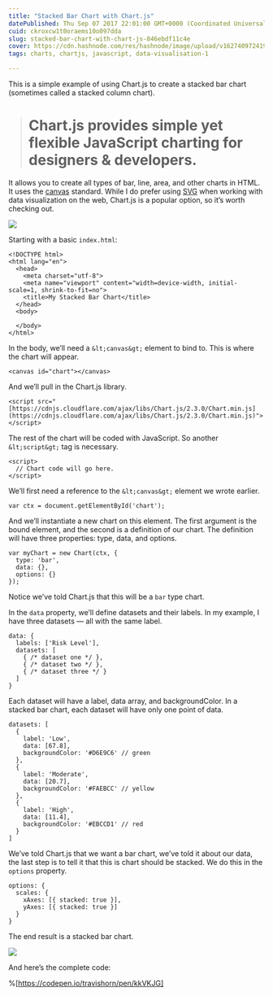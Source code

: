 ```yaml
---
title: "Stacked Bar Chart with Chart.js"
datePublished: Thu Sep 07 2017 22:01:00 GMT+0000 (Coordinated Universal Time)
cuid: ckroxcw1t0oraems10o097dda
slug: stacked-bar-chart-with-chart-js-846ebdf11c4e
cover: https://cdn.hashnode.com/res/hashnode/image/upload/v1627409724190/DyizwE6lt.jpeg
tags: charts, chartjs, javascript, data-visualisation-1

---
```



This is a simple example of using Chart.js to create a stacked bar chart (sometimes called a stacked column chart).
> # Chart.js provides simple yet flexible JavaScript charting for designers & developers.

It allows you to create all types of bar, line, area, and other charts in HTML. It uses the [canvas](https://developer.mozilla.org/en-US/docs/Glossary/Canvas) standard. While I do prefer using [SVG](https://developer.mozilla.org/en-US/docs/Glossary/SVG) when working with data visualization on the web, Chart.js is a popular option, so it’s worth checking out.

![](https://cdn.hashnode.com/res/hashnode/image/upload/v1627409720764/AG-RbxjGp.jpeg)

Starting with a basic `index.html`:

```
<!DOCTYPE html>
<html lang="en">
  <head>
    <meta charset="utf-8">
    <meta name="viewport" content="width=device-width, initial-scale=1, shrink-to-fit=no">
    <title>My Stacked Bar Chart</title>
  </head>
  <body>
    
  </body>
</html>
```


In the body, we’ll need a `&lt;canvas&gt;` element to bind to. This is where the chart will appear.

```
<canvas id="chart"></canvas>
```


And we’ll pull in the Chart.js library.

```
<script src="[https://cdnjs.cloudflare.com/ajax/libs/Chart.js/2.3.0/Chart.min.js](https://cdnjs.cloudflare.com/ajax/libs/Chart.js/2.3.0/Chart.min.js)"></script>
```


The rest of the chart will be coded with JavaScript. So another `&lt;script&gt;` tag is necessary.

```
<script>
  // Chart code will go here.
</script>
```


We’ll first need a reference to the `&lt;canvas&gt;` element we wrote earlier.

```
var ctx = document.getElementById('chart');
```


And we’ll instantiate a new chart on this element. The first argument is the bound element, and the second is a definition of our chart. The definition will have three properties: type, data, and options.

```
var myChart = new Chart(ctx, {
  type: 'bar',
  data: {},
  options: {}
});
```


Notice we’ve told Chart.js that this will be a `bar` type chart.

In the `data` property, we’ll define datasets and their labels. In my example, I have three datasets — all with the same label.

```
data: {
  labels: ['Risk Level'],
  datasets: [
    { /* dataset one */ },
    { /* dataset two */ },
    { /* dataset three */ }
  ]
}
```


Each dataset will have a label, data array, and backgroundColor. In a stacked bar chart, each dataset will have only one point of data.

```
datasets: [
  {
    label: 'Low',
    data: [67.8],
    backgroundColor: '#D6E9C6' // green
  },
  {
    label: 'Moderate',
    data: [20.7],
    backgroundColor: '#FAEBCC' // yellow
  },
  {
    label: 'High',
    data: [11.4],
    backgroundColor: '#EBCCD1' // red
  }
]
```


We’ve told Chart.js that we want a bar chart, we’ve told it about our data, the last step is to tell it that this is chart should be stacked. We do this in the `options` property.

```
options: {
  scales: {
    xAxes: [{ stacked: true }],
    yAxes: [{ stacked: true }]
  }
}
```


The end result is a stacked bar chart.

![](https://cdn.hashnode.com/res/hashnode/image/upload/v1627409722671/9nl8dHcbA.png)

And here’s the complete code:

%[https://codepen.io/travishorn/pen/kkVKJG]
